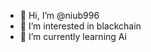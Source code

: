 - 👋 Hi, I’m @niub996
- 👀 I’m interested in blackchain
- 🌱 I’m currently learning Ai


<!---
niub996/niub996 is a ✨ special ✨ repository because its `README.md` (this file) appears on your GitHub profile.
You can click the Preview link to take a look at your changes.
--->
